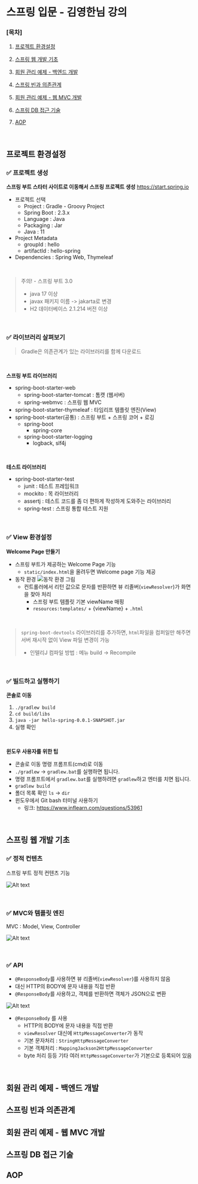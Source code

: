 # 스프링 입문 - 김영한님 강의

### [목차]
1. [프로젝트 환경설정](#프로젝트-환경설정)

2. [스프링 웹 개발 기초](#스프링-웹-개발-기초)

3. [회원 관리 예제 - 백엔드 개발](#회원-관리-예제---백엔드-개발)

3. [스프링 빈과 의존관계](#스프링-빈과-의존관계)

4. [회원 관리 예제 - 웹 MVC 개발](#회원-관리-예제---웹-mvc-개발)

5. [스프링 DB 접근 기술](#스프링-db-접근-기술)

6. [AOP](#aop)

<br>


## 프로젝트 환경설정

### ✅ 프로젝트 생성

**스프링 부트 스타터 사이트로 이동해서 스프링 프로젝트 생성**
https://start.spring.io

- 프로젝트 선택
  - Project : Gradle - Groovy Project
  - Spring Boot : 2.3.x
  - Language : Java
  - Packaging : Jar
  - Java : 11
- Project Metadata
  - groupId : hello
  - artifactId : hello-spring
- Dependencies : Spring Web, Thymeleaf

<br>

> 주의! - 스프링 부트 3.0
> - java 17 이상
> - javax 패키지 이름 -> jakarta로 변경
> - H2 데이터베이스 2.1.214 버전 이상

<br>

### ✅ 라이브러리 살펴보기

> Gradle은 의존관계가 있는 라이브러리를 함께 다운로드

<br>

**스프링 부트 라이브러리**
- spring-boot-starter-web
  - spring-boot-starter-tomcat : 톰캣 (웹서버)
  - spring-webmvc : 스프링 웹 MVC
- spring-boot-starter-thymeleaf : 타임리프 템플릿 엔진(View)
- spring-boot-starter(공통) : 스프링 부트 + 스프링 코어 + 로깅
  - spring-boot
    - spring-core
  - spring-boot-starter-logging
    - logback, slf4j

<br>

**테스트 라이브러리**
- spring-boot-starter-test
  - junit : 테스트 프레임워크
  - mockito : 목 라이브러리
  - assertj : 테스트 코드를 좀 더 편하게 작성하게 도와주는 라이브러리
  - spring-test : 스프링 통합 테스트 지원

<br>

### ✅ View 환경설정

**Welcome Page 만들기**
- 스프링 부트가 제공하는 Welcome Page 기능
  - ```static/index.html```을 올려두면 Welcome page 기능 제공
- 동작 환경
![동작 환경 그림](./img/image.png)
  - 컨트롤러에서 리턴 값으로 문자를 반환하면 뷰 리졸버(```viewResolver```)가 화면을 찾아 처리
    - 스프링 부트 템플릿 기본 viewName 매핑
    - ```resources:templates/``` + {viewName} + ```.html```

<br>

> ```spring-boot-devtools``` 라이브러리를 추가하면, ```html```파일을 컴퍼일만 해주면 서버 재시작 없이 View 파일 변경이 가능
> - 인텔리J 컴파일 방법 : 메뉴 build -> Recompile

<br>

### ✅ 빌드하고 실행하기

**콘솔로 이동**
1. ```./gradlew build```
2. ```cd build/libs```
3. ```java -jar hello-spring-0.0.1-SNAPSHOT.jar```
4. 실행 확인

<br>

**윈도우 사용자를 위한 팁**
- 콘솔로 이동 명령 프롬프트(cmd)로 이동
- ```./gradlew``` -> ```gradlew.bat```를 실행하면 됩니다.
- 명령 프롬프트에서 ```gradlew.bat```를 실행하려면 ```gradlew```하고 엔터를 치면 됩니다.
- ```gradlew build```
- 폴더 목록 확인 ```ls``` -> ```dir```
- 윈도우에서 Git bash 터미널 사용하기
  - 링크: https://www.inflearn.com/questions/53961

<br>

## 스프링 웹 개발 기초

### ✅ 정적 컨텐츠

스프링 부트 정적 컨텐츠 기능

![Alt text](./img/image-1.png)

<br>

### ✅ MVC와 템플릿 엔진

MVC : Model, View, Controller

![Alt text](./img/image-2.png)

<br>

### ✅ API

- ```@ResponseBody```를 사용하면 뷰 리졸버(```viewResolver```)를 사용하지 않음
- 대신 HTTP의 BODY에 문자 내용을 직접 반환
- ```@ResponseBody```를 사용하고, 객체를 반환하면 객체가 JSON으로 변환

![Alt text](./img/image-3.png)

- ```@ResponseBody``` 를 사용
  - HTTP의 BODY에 문자 내용을 직접 반환
  - ```viewResolver``` 대신에 ```HttpMessageConverter```가 동작
  - 기본 문자처리 : ```StringHttpMessageConverter```
  - 기본 객체처리 : ```MappingJackson2HttpMessageConverter```
  - byte 처리 등등 기타 여러 ```HttpMessageConverter```가 기본으로 등록되어 있음

<br>

## 회원 관리 예제 - 백엔드 개발

## 스프링 빈과 의존관계

## 회원 관리 예제 - 웹 MVC 개발

## 스프링 DB 접근 기술

## AOP